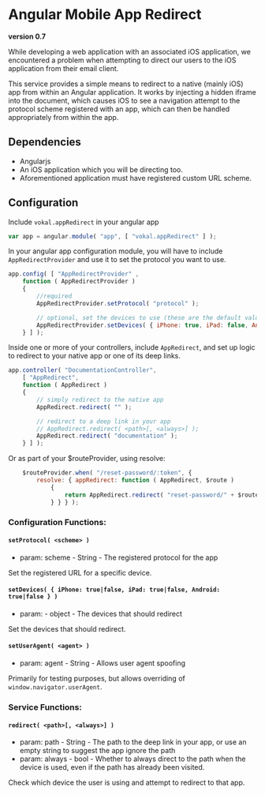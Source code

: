 # Angular Mobile App Redirect

**version 0.7**

While developing a web application with an associated iOS application, we encountered a problem when attempting to direct our users to the iOS application from their email client.

This service provides a simple means to redirect to a native (mainly iOS) app from within an Angular application. It works by injecting a hidden iframe into the document, which causes iOS to see a navigation attempt to the protocol scheme registered with an app, which  can then be handled appropriately from within the app.

## Dependencies

-   Angularjs
-   An iOS application which you will be directing too.
-   Aforementioned application must have registered custom URL scheme.

## Configuration

Include `vokal.appRedirect` in your angular app

```js
var app = angular.module( "app", [ "vokal.appRedirect" ] );
```

In your angular app configuration module, you will have to include `AppRedirectProvider` and use it to set the protocol you want to use.

```js
app.config( [ "AppRedirectProvider" ,
    function ( AppRedirectProvider )
    {
        //required
        AppRedirectProvider.setProtocol( "protocol" );

        // optional, set the devices to use (these are the default values)
        AppRedirectProvider.setDevices( { iPhone: true, iPad: false, Android: false } );
    } ] );
```

Inside one or more of your controllers, include `AppRedirect`, and set up logic to redirect to your native app or one of its deep links.

```js
app.controller( "DocumentationController",
    [ "AppRedirect",
    function ( AppRedirect )
    {
        // simply redirect to the native app
        AppRedirect.redirect( "" );

        // redirect to a deep link in your app
        // AppRedirect.redirect( <path>[, <always>] );
        AppRedirect.redirect( "documentation" );
    } ] );
```

Or as part of your $routeProvider, using resolve:

```js
    $routeProvider.when( "/reset-password/:token", {
        resolve: { appRedirect: function ( AppRedirect, $route )
            {
                return AppRedirect.redirect( "reset-password/" + $route.current.params.token );
            } } } );
```

### Configuration Functions:

#### `setProtocol( <scheme> )`

- param: scheme - String - The registered protocol for the app

Set the registered URL for a specific device.

#### `setDevices( { iPhone: true|false, iPad: true|false, Android: true|false } )`

- param: - object - The devices that should redirect

Set the devices that should redirect.

#### `setUserAgent( <agent> )`

- param: agent - String - Allows user agent spoofing

Primarily for testing purposes, but allows overriding of `window.navigator.userAgent`.

### Service Functions:

#### `redirect( <path>[, <always>] )`

- param: path - String - The path to the deep link in your app, or use an empty string to suggest the app ignore the path
- param: always - bool - Whether to always direct to the path when the device is used, even if the path has already been visited. 

Check which device the user is using and attempt to redirect to that app.

